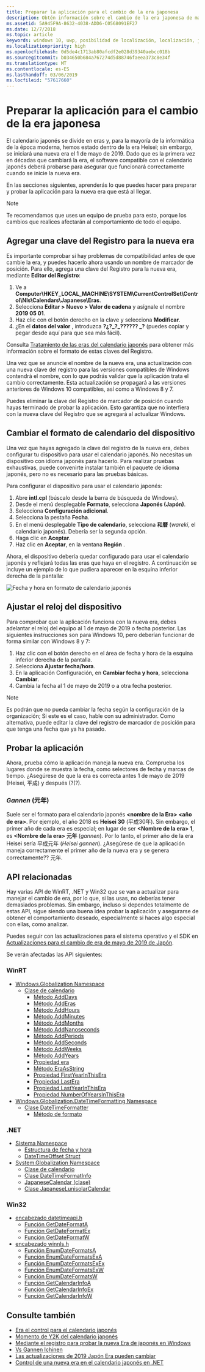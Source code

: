```yaml
---
title: Preparar la aplicación para el cambio de la era japonesa
description: Obtén información sobre el cambio de la era japonesa de mayo de 2019 y cómo preparar la aplicación.
ms.assetid: 5A945F9A-8632-4038-ADD6-C0568091EF27
ms.date: 12/7/2018
ms.topic: article
keywords: windows 10, uwp, posibilidad de localización, localización, japonesa, era
ms.localizationpriority: high
ms.openlocfilehash: 0d5de4c1713ab80afcdf2e028d39340aebcc018b
ms.sourcegitcommit: b034650b684a767274d5d88746faeea373c8e34f
ms.translationtype: MT
ms.contentlocale: es-ES
ms.lasthandoff: 03/06/2019
ms.locfileid: "57617660"
---
```

# <a name="prepare-your-application-for-the-japanese-era-change"></a>Preparar la aplicación para el cambio de la era japonesa

El calendario japonés se divide en eras y, para la mayoría de la informática de la época moderna, hemos estado dentro de la era Heisei; sin embargo, se iniciará una nueva era el 1 de mayo de 2019. Dado que es la primera vez en décadas que cambiará la era, el software compatible con el calendario japonés deberá probarse para asegurar que funcionará correctamente cuando se inicie la nueva era.

En las secciones siguientes, aprenderás lo que puedes hacer para preparar y probar la aplicación para la nueva era que está al llegar.

> [!NOTE]
> Te recomendamos que uses un equipo de prueba para esto, porque los cambios que realices afectarán al comportamiento de todo el equipo.

## <a name="add-a-registry-key-for-the-new-era"></a>Agregar una clave del Registro para la nueva era

Es importante comprobar si hay problemas de compatibilidad antes de que cambie la era, y puedes hacerlo ahora usando un nombre de marcador de posición. Para ello, agrega una clave del Registro para la nueva era, mediante **Editor del Registro**:

1. Ve a **Computer\HKEY_LOCAL_MACHINE\SYSTEM\CurrentControlSet\Control\Nls\Calendars\Japanese\Eras**.
2. Selecciona **Editar > Nuevo > Valor de cadena** y asígnale el nombre **2019 05 01**.
3. Haz clic con el botón derecho en la clave y selecciona **Modificar**.
4. ¿En el **datos del valor** , introduzca **?¿?\_?\_?????? \_?** (puedes copiar y pegar desde aquí para que sea más fácil).

Consulta [Tratamiento de las eras del calendario japonés](https://docs.microsoft.com/windows/desktop/Intl/era-handling-for-the-japanese-calendar) para obtener más información sobre el formato de estas claves del Registro.

Una vez que se anuncie el nombre de la nueva era, una actualización con una nueva clave del registro para las versiones compatibles de Windows contendrá el nombre, con lo que podrás validar que la aplicación trata el cambio correctamente. Esta actualización se propagará a las versiones anteriores de Windows 10 compatibles, así como a Windows 8 y 7.

Puedes eliminar la clave del Registro de marcador de posición cuando hayas terminado de probar la aplicación. Esto garantiza que no interfiera con la nueva clave del Registro que se agregará al actualizar Windows.

## <a name="change-your-devices-calendar-format"></a>Cambiar el formato de calendario del dispositivo

Una vez que hayas agregado la clave del registro de la nueva era, debes configurar tu dispositivo para usar el calendario japonés. No necesitas un dispositivo con idioma japonés para hacerlo. Para realizar pruebas exhaustivas, puede convenirte instalar también el paquete de idioma japonés, pero no es necesario para las pruebas básicas.

Para configurar el dispositivo para usar el calendario japonés:

1. Abre **intl.cpl** (búscalo desde la barra de búsqueda de Windows).
2. Desde el menú desplegable **Formato**, selecciona **Japonés (Japón)**.
3. Selecciona **Configuración adicional**.
4. Selecciona la pestaña **Fecha**.
5. En el menú desplegable **Tipo de calendario**, selecciona **和暦** (*wareki*, el calendario japonés). Debería ser la segunda opción.
6. Haga clic en **Aceptar**.
7. Haz clic en **Aceptar**, en la ventana **Región** .

Ahora, el dispositivo debería quedar configurado para usar el calendario japonés y reflejará todas las eras que haya en el registro. A continuación se incluye un ejemplo de lo que pudiera aparecer en la esquina inferior derecha de la pantalla:

![Fecha y hora en formato de calendario japonés](images/japanese-calendar-format.png)

## <a name="adjust-your-devices-clock"></a>Ajustar el reloj del dispositivo

Para comprobar que la aplicación funciona con la nueva era, debes adelantar el reloj del equipo al 1 de mayo de 2019 o fecha posterior. Las siguientes instrucciones son para Windows 10, pero deberían funcionar de forma similar con Windows 8 y 7:

1. Haz clic con el botón derecho en el área de fecha y hora de la esquina inferior derecha de la pantalla.
2. Selecciona **Ajustar fecha/hora**.
3. En la aplicación Configuración, en **Cambiar fecha y hora**, selecciona **Cambiar**.
4. Cambia la fecha al 1 de mayo de 2019 o a otra fecha posterior.

> [!NOTE]
> Es podrán que no pueda cambiar la fecha según la configuración de la organización; Si este es el caso, hable con su administrador. Como alternativa, puede editar la clave del registro de marcador de posición para que tenga una fecha que ya ha pasado.

## <a name="test-your-application"></a>Probar la aplicación

Ahora, prueba cómo la aplicación maneja la nueva era. Comprueba los lugares donde se muestra la fecha, como selectores de fecha y marcas de tiempo. ¿Asegúrese de que la era es correcta antes 1 de mayo de 2019 (Heisei, 平成) y después (?(?).

### <a name="gannen-"></a>*Gannen* (元年)

Suele ser el formato para el calendario japonés  **&lt;nombre de la Era&gt; &lt;año de era&gt;**. Por ejemplo, el año 2018 es **Heisei 30** (平成30年).  Sin embargo, el primer año de cada era es especial; en lugar de ser **&lt;Nombre de la era&gt; 1**, es **&lt;Nombre de la era&gt; 元年** (*gannen*). Por lo tanto, el primer año de la era Heisei sería 平成元年 (*Heisei gannen*). ¿Asegúrese de que la aplicación maneja correctamente el primer año de la nueva era y se genera correctamente?? 元年.

## <a name="related-apis"></a>API relacionadas

Hay varias API de WinRT, .NET y Win32 que se van a actualizar para manejar el cambio de era, por lo que, si las usas, no deberías tener demasiados problemas. Sin embargo, incluso si dependes totalmente de estas API, sigue siendo una buena idea probar la aplicación y asegurarse de obtener el comportamiento deseado, especialmente si haces algo especial con ellas, como analizar.

Puedes seguir con las actualizaciones para el sistema operativo y el SDK en [Actualizaciones para el cambio de era de mayo de 2019 de Japón](https://support.microsoft.com/help/4470918/updates-for-may-2019-japan-era-change).

Se verán afectadas las API siguientes:

### <a name="winrt"></a>WinRT

* [Windows.Globalization Namespace](https://docs.microsoft.com/uwp/api/windows.globalization)
    * [Clase de calendario](https://docs.microsoft.com/uwp/api/windows.globalization.calendar)
        * [Método AddDays](https://docs.microsoft.com/uwp/api/windows.globalization.calendar.adddays)
        * [Método AddEras](https://docs.microsoft.com/uwp/api/windows.globalization.calendar.adderas)
        * [Método AddHours](https://docs.microsoft.com/uwp/api/windows.globalization.calendar.addhours)
        * [Método AddMinutes](https://docs.microsoft.com/uwp/api/windows.globalization.calendar.addminutes)
        * [Método AddMonths](https://docs.microsoft.com/uwp/api/windows.globalization.calendar.addmonths)
        * [Método AddNanoseconds](https://docs.microsoft.com/uwp/api/windows.globalization.calendar.addnanoseconds)
        * [Método AddPeriods](https://docs.microsoft.com/uwp/api/windows.globalization.calendar.addperiods)
        * [Método AddSeconds](https://docs.microsoft.com/uwp/api/windows.globalization.calendar.addseconds)
        * [Método AddWeeks](https://docs.microsoft.com/uwp/api/windows.globalization.calendar.addweeks)
        * [Método AddYears](https://docs.microsoft.com/uwp/api/windows.globalization.calendar.addyears)
        * [Propiedad era](https://docs.microsoft.com/uwp/api/windows.globalization.calendar.era)
        * [Método EraAsString](https://docs.microsoft.com/uwp/api/windows.globalization.calendar.eraasstring)
        * [Propiedad FirstYearInThisEra](https://docs.microsoft.com/uwp/api/windows.globalization.calendar.firstyearinthisera)
        * [Propiedad LastEra](https://docs.microsoft.com/uwp/api/windows.globalization.calendar.lastera)
        * [Propiedad LastYearInThisEra](https://docs.microsoft.com/uwp/api/windows.globalization.calendar.lastyearinthisera)
        * [Propiedad NumberOfYearsInThisEra](https://docs.microsoft.com/uwp/api/windows.globalization.calendar.numberofyearsinthisera)     
* [Windows.Globalization.DateTimeFormatting Namespace](https://docs.microsoft.com/uwp/api/windows.globalization.datetimeformatting)
    * [Clase DateTimeFormatter](https://docs.microsoft.com/uwp/api/windows.globalization.datetimeformatting.datetimeformatter)
        * [Método de formato](https://docs.microsoft.com/uwp/api/windows.globalization.datetimeformatting.datetimeformatter.format)

### <a name="net"></a>.NET

* [Sistema Namespace](https://docs.microsoft.com/dotnet/api/system)
    * [Estructura de fecha y hora](https://docs.microsoft.com/dotnet/api/system.datetime)
    * [DateTimeOffset Struct](https://docs.microsoft.com/dotnet/api/system.datetimeoffset)
* [System.Globalization Namespace](https://docs.microsoft.com/dotnet/api/system.globalization)
    * [Clase de calendario](https://docs.microsoft.com/dotnet/api/system.globalization.calendar)
    * [Clase DateTimeFormatInfo](https://docs.microsoft.com/dotnet/api/system.globalization.datetimeformatinfo)
    * [JapaneseCalendar (clase)](https://docs.microsoft.com/dotnet/api/system.globalization.japanesecalendar)
    * [Clase JapaneseLunisolarCalendar](https://docs.microsoft.com/dotnet/api/system.globalization.japaneselunisolarcalendar)

### <a name="win32"></a>Win32

* [encabezado datetimeapi.h](https://docs.microsoft.com/windows/desktop/api/datetimeapi/)
    * [Función GetDateFormatA](https://docs.microsoft.com/windows/desktop/api/datetimeapi/nf-datetimeapi-getdateformata)
    * [Función GetDateFormatEx](https://docs.microsoft.com/windows/desktop/api/datetimeapi/nf-datetimeapi-getdateformatex)
    * [Función GetDateFormatW](https://docs.microsoft.com/windows/desktop/api/datetimeapi/nf-datetimeapi-getdateformatw)
* [encabezado winnls.h](https://docs.microsoft.com/windows/desktop/api/winnls/)
    * [Función EnumDateFormatsA](https://docs.microsoft.com/windows/desktop/api/winnls/nf-winnls-enumdateformatsa)
    * [Función EnumDateFormatsExA](https://docs.microsoft.com/windows/desktop/api/winnls/nf-winnls-enumdateformatsexa)
    * [Función EnumDateFormatsExEx](https://docs.microsoft.com/windows/desktop/api/winnls/nf-winnls-enumdateformatsexex)
    * [Función EnumDateFormatsExW](https://docs.microsoft.com/windows/desktop/api/winnls/nf-winnls-enumdateformatsexw)
    * [Función EnumDateFormatsW](https://docs.microsoft.com/windows/desktop/api/winnls/nf-winnls-enumdateformatsw)
    * [Función GetCalendarInfoA](https://docs.microsoft.com/windows/desktop/api/winnls/nf-winnls-getcalendarinfoa)
    * [Función GetCalendarInfoEx](https://docs.microsoft.com/windows/desktop/api/winnls/nf-winnls-getcalendarinfoex)
    * [Función GetCalendarInfoW](https://docs.microsoft.com/windows/desktop/api/winnls/nf-winnls-getcalendarinfow)

## <a name="see-also"></a>Consulte también

* [Era el control para el calendario japonés](https://docs.microsoft.com/windows/desktop/Intl/era-handling-for-the-japanese-calendar)
* [Momento de Y2K del calendario japonés](https://blogs.msdn.microsoft.com/shawnste/2018/04/12/the-japanese-calendars-y2k-moment/)
* [Mediante el registro para probar la nueva Era de japonés en Windows](https://blogs.msdn.microsoft.com/shawnste/2018/08/07/using-the-registry-to-test-the-new-japanese-era-on-windows/)
* [Vs Gannen Ichinen](https://blogs.msdn.microsoft.com/shawnste/2018/11/12/gannen-vs-ichinen/)
* [Las actualizaciones de 2019 Japón Era pueden cambiar](https://support.microsoft.com/help/4470918/updates-for-may-2019-japan-era-change)
* [Control de una nueva era en el calendario japonés en .NET](https://blogs.msdn.microsoft.com/dotnet/2018/11/14/handling-a-new-era-in-the-japanese-calendar-in-net/)